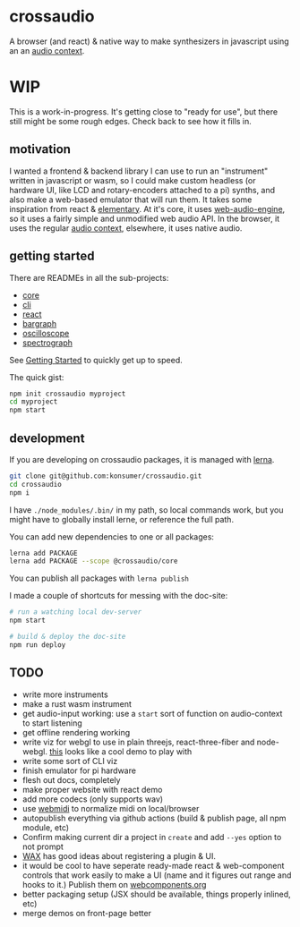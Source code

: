 # crossaudio

A browser (and react) & native way to make synthesizers in javascript using an an [audio context](https://developer.mozilla.org/en-US/docs/Web/API/AudioContext).

# WIP

This is a work-in-progress. It's getting close to "ready for use", but there still might be some rough edges. Check back to see how it fills in.

## motivation

I wanted a frontend & backend library I can use to run an "instrument" written in javascript or wasm, so I could make custom headless (or hardware UI, like LCD and rotary-encoders attached to a pi) synths, and also make a web-based emulator that will run them. It takes some inspiration from react & [elementary](https://www.elementary.audio/). At it's core, it uses [web-audio-engine](https://www.npmjs.com/package/web-audio-engine), so it uses a fairly simple and unmodified web audio API. In the browser, it uses the regular [audio context](https://developer.mozilla.org/en-US/docs/Web/API/AudioContext), elsewhere, it uses native audio.

## getting started


There are READMEs in all the sub-projects:

- [core](./packages/core)
- [cli](./packages/cli)
- [react](./packages/react)
- [bargraph](./packages/bargraph)
- [oscilloscope](./packages/oscilloscope)
- [spectrograph](./packages/spectrograph)


See [Getting Started](https://github.com/konsumer/crossaudio/wiki/Getting-Started) to quickly get up to speed.

The quick gist:

```sh
npm init crossaudio myproject
cd myproject
npm start
```


## development

If you are developing on crossaudio packages, it is managed with [lerna](https://lerna.js.org/).

```sh
git clone git@github.com:konsumer/crossaudio.git
cd crossaudio
npm i
```

I have `./node_modules/.bin/` in my path, so local commands work, but you might have to globally install lerne, or reference the full path.

You can add new dependencies to one or all packages:

```sh
lerna add PACKAGE
lerna add PACKAGE --scope @crossaudio/core
```

You can publish all packages with `lerna publish`

I made a couple of shortcuts for messing with the doc-site:

```sh
# run a watching local dev-server
npm start

# build & deploy the doc-site
npm run deploy

```

## TODO

- write more instruments
- make a rust wasm instrument
- get audio-input working: use a `start` sort of function on audio-context to start listening
- get offline rendering working
- write viz for webgl to use in plain threejs, react-three-fiber and node-webgl. [this](https://medium.com/@mag_ops/music-visualiser-with-three-js-web-audio-api-b30175e7b5ba) looks like a cool demo to play with
- write some sort of CLI viz
- finish emulator for pi hardware
- flesh out docs, completely
- make proper website with react demo
- add more codecs (only supports wav)
- use [webmidi](https://github.com/djipco/webmidi/tree/develop) to normalize midi on local/browser
- autopublish everything via github actions (build & publish page, all npm module, etc)
- Confirm making current dir a project in `create` and add `--yes` option to not prompt
- [WAX](https://github.com/hoch/WAAX) has good ideas about registering a plugin & UI.
- it would be cool to have seperate ready-made react & web-component controls that work easily to make a UI (name and it figures out range and hooks to it.) Publish them on [webcomponents.org](https://www.webcomponents.org/publish)
- better packaging setup (JSX should be available, things properly inlined, etc)
- merge demos on front-page better
